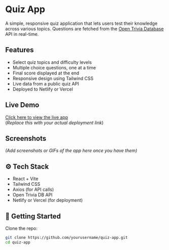 # Quiz App

A simple, responsive quiz application that lets users test their knowledge across various topics. Questions are fetched from the [Open Trivia Database](https://opentdb.com/) API in real-time.

## Features

- Select quiz topics and difficulty levels
- Multiple choice questions, one at a time
- Final score displayed at the end
- Responsive design using Tailwind CSS
- Live data from a public quiz API
- Deployed to Netlify or Vercel

## Live Demo

[Click here to view the live app](https://your-app-url.netlify.app)  
(*Replace this with your actual deployment link*)

## Screenshots

*(Add screenshots or GIFs of the app here once you have them)*

## ⚙️ Tech Stack

- React + Vite
- Tailwind CSS
- Axios (for API calls)
- Open Trivia DB API
- Netlify or Vercel (for deployment)

## 🔧 Getting Started

Clone the repo:

```bash
git clone https://github.com/yourusername/quiz-app.git
cd quiz-app

